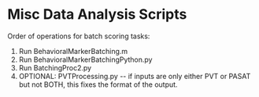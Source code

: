 # Misc Data Analysis Scripts
Order of operations for batch scoring tasks: 

1) Run BehavioralMarkerBatching.m
2) Run BehavioralMarkerBatchingPython.py
3) Run BatchingProc2.py
4) OPTIONAL: PVTProcessing.py -- if inputs are only either PVT or PASAT but not BOTH, this fixes the format of the output. 
